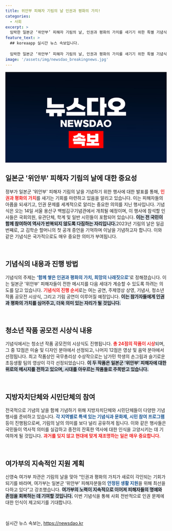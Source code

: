 ```yaml
---
title: 위안부 피해자 기림의 날 인권과 평화의 가치!
categories:
  - 사회
excerpt: >
  임박한 일본군 ‘위안부’ 피해자 기림의 날, 인권과 평화의 가치를 새기기 위한 특별 기념식이 열린다! 역사적 날에 무엇이 기다리고 있을까? 청소년들의 감동적인 작품과 함께 잊지 말아야 할 메시지가 전해진다. 클릭하고 더 알아보세요!
feature_text: >
  ## koreaapp 실시간 뉴스 속보입니다.

  임박한 일본군 ‘위안부’ 피해자 기림의 날, 인권과 평화의 가치를 새기기 위한 특별 기념식이 열린다! 역사적 날에 무엇이 기다리고 있을까? 청소년들의 감동적인 작품과 함께 잊지 말아야 할 메시지가 전해진다. 클릭하고 더 알아보세요!
image: '/assets/img/newsdao_breakingnews.jpg'
---
```


<p><img src="/assets/img/newsdao_breakingnews.jpg" alt="koreaapp 속보" /></p>

<h2 data-ke-size="size26">일본군 '위안부' 피해자 기림의 날에 대한 중요성</h2>

<p data-ke-size="size16">정부가 일본군 '위안부' 피해자 기림의 날을 기념하기 위한 행사에 대한 발표를 통해, <b><span style="color: #ee2323;">인권과 평화의 가치</span></b>를 새기는 기회를 마련하고 있음을 알리고 있습니다. 이는 피해자들의 아픔을 되새기고, 인권 문제를 세계적으로 알리는 중요한 의의를 지닌 행사입니다. 기념식은 오는 14일 서울 용산구 백범김구기념관에서 개최될 예정이며, 이 행사에 참석할 인사들은 국회의원, 유관단체, 학계 및 일반 시민들이 포함되어 있습니다. <b><span style="background-color: #21538527;">이는 전 국민이 함께 참여하여 역사가 반복되지 않도록 다짐하는 자리입니다.</span></b>2023년 기림의 날은 일곱 번째로, 고 김학순 할머니의 첫 공개 증언을 기억하며 이날을 기념하고자 합니다. 이와 같은 기념식은 국가적으로도 매우 중요한 의미가 부여됩니다.</p>

<p data-ke-size="size16">&nbsp;</p>

<h2 data-ke-size="size26">기념식의 내용과 진행 방법</h2>

<p data-ke-size="size16">기념식의 주제는 <b><span style="color: #1a5490;">‘함께 쌓은 인권과 평화의 가치, 희망의 나래짓으로’</span></b>로 정해졌습니다. 이는 일본군 '위안부' 피해자들이 전한 메시지를 다음 세대가 계승할 수 있도록 하려는 의도를 담고 있습니다. <b><span style="color: #ee2323;">기념식의 진행 순서</span></b>로는 여는 공연, 주제영상 상영, 기념사, 청소년 작품 공모전 시상식, 그리고 기림 공연이 이루어질 예정입니다. <b><span style="background-color: #21538527;">이는 참가자들에게 인권과 평화의 가치를 심어주고, 더욱 의미 있는 자리가 될 것입니다.</span></b></p>

<p data-ke-size="size16">&nbsp;</p>

<h2 data-ke-size="size26">청소년 작품 공모전 시상식 내용</h2>

<p data-ke-size="size16">기념식에서는 청소년 작품 공모전의 시상식도 진행됩니다. <b><span style="color: #ee2323;">총 24점의 작품이 시상</span></b>되며, 그 중 12점은 미술 및 디자인 분야에서 선정되고, 나머지 12점은 영상 및 음악 분야에서 선정됩니다. 최고 작품상인 국무총리상 수상작으로는 남가민 학생의 손그림과 슬기로운 초등생활 팀의 영상이 각각 선정되었습니다. <b><span style="background-color: #21538527;">이 두 작품은 일본군 ‘위안부’ 피해자에 대한 위로의 메시지를 전하고 있으며, 시대를 아우르는 작품들로 주목받고 있습니다.</span></b></p>

<p data-ke-size="size16">&nbsp;</p>

<h2 data-ke-size="size26">지방자치단체와 시민단체의 참여</h2>

<p data-ke-size="size16">전국적으로 기념의 날을 함께 기념하기 위해 지방자치단체와 시민단체들이 다양한 기념행사를 준비하고 있습니다. <b><span style="color: #1a5490;">각 지역별로 특색 있는 기념식과 문화제, 시민 참여 프로그램</span></b> 등이 진행됨으로써, 기림의 날의 의미를 보다 널리 공유하게 됩니다. 이와 같은 행사들은 국민들이 역사적 의미를 실감하고 종전의 잔혹한 역사에 대한 인식을 고양시키는 데 기여하게 될 것입니다. <b><span style="color: #ee2323;">과거를 잊지 않고 현대에 맞게 재조명하는 일은 매우 중요합니다.</span></b></p>

<p data-ke-size="size16">&nbsp;</p>

<h2 data-ke-size="size26">여가부의 지속적인 지원 계획</h2>

<p data-ke-size="size16">신영숙 여가부 차관은 기림의 날을 맞아 “인권과 평화의 가치가 새로이 각인되는 기회가 되기를 바라며, 여가부는 일본군 ‘위안부’ 피해자분들의 <b><span style="color: #1a5490;">안정된 생활 지원</span></b>을 위해 최선을 다하고 있다”고 강조했습니다. <b><span style="background-color: #21538527;">여가부의 노력이 지속적으로 이어져 피해자들의 명예와 존엄을 회복하는 데 기여할 것입니다.</span></b> 이번 기념식을 통해 사회 전반적으로 인권 문제에 대한 인식이 제고되기를 기대합니다.</p>

<p data-ke-size="size16">&nbsp;</p>
실시간 뉴스 속보는, <a href="https://newsdao.kr" rel="dofollow">https://newsdao.kr</a>


